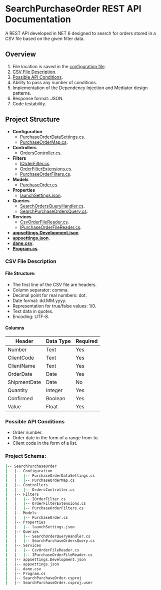 # SearchPurchaseOrder REST API Documentation

A REST API developed in NET 6 designed to search for orders stored in a CSV file based on the given filter data.

## Overview

1. File location is saved in the [configuration file](#appsettings).
2. [CSV File Description](#csv-description).
3. [Possible API Conditions](#api-conditions).
4. Ability to pass any number of conditions.
5. Implementation of the Dependency Injection and Mediator design patterns.
6. Response format: JSON.
7. Code testability.

## Project Structure

- **Configuration**
  - [PurchaseOrderDataSettings.cs](Configuration/PurchaseOrderDataSettings.md).
  - [PurchaseOrderMap.cs](Configuration/PurchaseOrderMap.md).
- **Controllers**
  - [OrdersController.cs](Controllers/OrdersController.md).
- **Filters**
  - [IOrderFilter.cs](Filters/IOrderFilter.md).
  - [OrderFilterExtensions.cs](Filters/OrderFilterExtensions.md).
  - [PurchaseOrderFilters.cs](Filters/PurchaseOrderFilters.md).
- **Models**
  - [PurchaseOrder.cs](Models/PurchaseOrder.md).
- **Properties**
  - [launchSettings.json](#launchSettings).
- **Queries**
  - [SearchOrdersQueryHandler.cs](Queries/SearchOrdersQueryHandler.md).
  - [SearchPurchaseOrdersQuery.cs](Queries/SearchPurchaseOrdersQuery.md).
- **Services**
  - [CsvOrderFileReader.cs](Services/CsvOrderFileReader.md).
  - [IPurchaseOrderFileReader.cs](Services/IPurchaseOrderFileReader.md).
- **[appsettings.Development.json](#appsettings-development)**.
- **[appsettings.json](#appsettings)**.
- **[dane.csv](#dane-csv)**.
- **[Program.cs](#Program)**.

### <a name="csv-description"></a>CSV File Description

#### File Structure:
- The first line of the CSV file are headers.
- Column separator: comma.
- Decimal point for real numbers: dot.
- Date format: dd.MM.yyyy.
- Representation for true/false values: 1/0.
- Text data in quotes.
- Encoding: UTF-8.

#### Columns
| Header | Data Type | Required |
| ------ | --------- | -------- |
| Number | Text      | Yes      |
| ClientCode | Text  | Yes      |
| ClientName | Text  | Yes      |
| OrderDate  | Date  | Yes      |
| ShipmentDate| Date | No       |
| Quantity  | Integer | Yes     |
| Confirmed | Boolean | Yes     |
| Value     | Float   | Yes     |

### <a name="api-conditions"></a>Possible API Conditions
- Order number.
- Order date in the form of a range from-to.
- Client code in the form of a list.
  
### Project Schema:  
```bash
|-- SearchPurchaseOrder
|   |-- Configuration
|   |   |-- PurchaseOrderDataSettings.cs
|   |   |-- PurchaseOrderMap.cs
|   |-- Controllers
|   |   |-- OrdersController.cs
|   |-- Filters
|   |   |-- IOrderFilter.cs
|   |   |-- OrderFilterExtensions.cs
|   |   |-- PurchaseOrderFilters.cs
|   |-- Models
|   |   |-- PurchaseOrder.cs
|   |-- Properties
|   |   |-- launchSettings.json
|   |-- Queries
|   |   |-- SearchOrderQueryHandler.cs
|   |   |-- SearchPurchaseOrdersQuery.cs
|   |-- Services
|   |   |-- CsvOrderFileReader.cs
|   |   |-- IPurchaseOrderFileReader.cs
|   |-- appsettings.Development.json
|   |-- appsettings.json
|   |-- dane.csv
|   |-- Program.cs
|   |-- SearchPurchaseOrder.csproj
|   |-- SearchPurchaseOrder.csproj.user
```